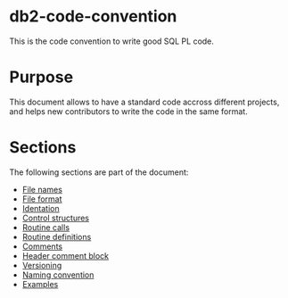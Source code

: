 # db2-code-convention

This is the code convention to write good SQL PL code.

# Purpose

This document allows to have a standard code accross different projects, and helps new contributors to write the code in the same format.

# Sections

The following sections are part of the document:

 * [File names](fileNames.md)
 * [File format](fileFormat.md)
 * [Identation](identation.md)
 * [Control structures](controlStrctures.md)
 * [Routine calls](routineCalls.md)
 * [Routine definitions](routineDefinitions.md)
 * [Comments](comments.md)
 * [Header comment block](headerCommentBlock.md)
 * [Versioning](versioning.md)
 * [Naming convention](namingConvention.md)
 * [Examples](examples.md)
